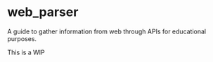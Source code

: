 # web_parser

A guide to gather information from web through APIs for educational purposes. 

This is a WIP
